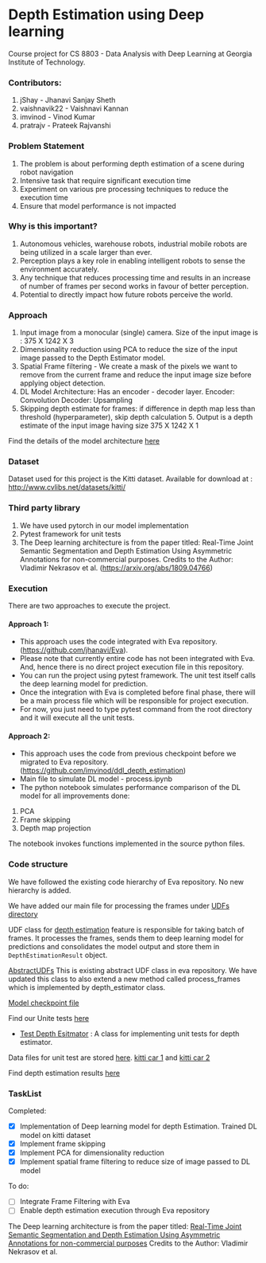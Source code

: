# **Depth Estimation using Deep learning**

Course project for CS 8803 - Data Analysis with Deep Learning at Georgia Institute of Technology.

### Contributors:

  1. jShay - Jhanavi Sanjay Sheth
  2. vaishnavik22 - Vaishnavi Kannan
  3. imvinod - Vinod Kumar
  4. pratrajv - Prateek Rajvanshi

### Problem Statement
1. The problem is about performing depth estimation of a scene during robot navigation
2. Intensive task that require significant execution time
3. Experiment on various pre processing techniques to reduce the execution time
4. Ensure that model performance is not impacted


### Why is this important?

1. Autonomous vehicles, warehouse robots, industrial mobile robots are being utilized in a scale larger than ever.
2. Perception plays a key role in enabling intelligent robots to sense the environment accurately.
3. Any technique that reduces processing time and results in an increase of number of frames per second works in favour of better perception.
4. Potential to directly impact how future robots perceive the world.

### Approach

1. Input image from a monocular (single) camera. Size of the input image is : 375 X 1242 X 3
2. Dimensionality reduction using PCA to reduce the size of the input image passed to the Depth Estimator model.
3. Spatial Frame filtering - We create a mask of the pixels we want to remove from the current frame and reduce the input image size before applying object detection.
4. DL Model Architecture: Has an encoder - decoder layer.
          Encoder: Convolution
          Decoder: Upsampling
5. Skipping depth estimate for frames: if difference in depth map less than threshold (hyperparameter), skip depth calculation 5. Output is a depth estimate of the input image having size 375 X 1242 X 1

Find the details of the model architecture [here](https://arxiv.org/abs/1809.04766)

### Dataset

Dataset used for this project is the Kitti dataset. Available for download at : http://www.cvlibs.net/datasets/kitti/

### Third party library
1. We have used pytorch in our model implementation
2. Pytest framework for unit tests
3. The Deep learning architecture is from the paper titled: Real-Time Joint Semantic Segmentation and Depth Estimation Using Asymmetric Annotations for non-commercial purposes.
Credits to the Author: Vladimir Nekrasov et al. (https://arxiv.org/abs/1809.04766)

### Execution
There are two approaches to execute the project.

#### Approach 1:
* This approach uses the code integrated with Eva repository. (https://github.com/jhanavi/Eva).
* Please note that currently entire code has not been integrated with Eva. And, hence there is no direct project execution file in this repository.
* You can run the project using pytest framework. The unit test itself calls the deep learning model for prediction.
* Once the integration with Eva is completed before final phase, there will be a main process file which will be responsible for project execution.
* For now, you just need to type pytest command from the root directory and it will execute all the unit tests.


#### Approach 2:
* This approach uses the code from previous checkpoint before we migrated to Eva repository. (https://github.com/imvinod/ddl_depth_estimation)
* Main file to simulate DL model - process.ipynb
* The python notebook simulates performance comparison of the DL model for all improvements done:
1. PCA
2. Frame skipping
3. Depth map projection

The notebook invokes functions implemented in the source python files.


### Code structure

We have followed the existing code hierarchy of Eva repository. No new hierarchy is added.

We have added our main file for processing the frames under [UDFs directory](./src/udfs)

UDF class for [depth estimation](./src/udfs/depth_estimator.py) feature is responsible for taking batch of frames. It processes the frames, sends them to deep learning model for predictions and consolidates the model output and store them in `DepthEstimationResult` object.

[AbstractUDFs](./src/udfs/abstract_udfs.py)
This is existing abstract UDF class in eva repository.
We have updated this class to also extend a new method called process_frames which is implemented by depth_estimator class.


[Model checkpoint file](./src/udfs/ExpKITTI_joint.ckpt) 

Find our Unite tests [here](./test/udfs)
-  [Test Depth Esitmator](./test/udfs/test_depth_estimator.py) : A class for implementing unit tests for depth estimator.


Data files for unit test are stored [here](./test/udfs/data). [kitti car 1](./test/udfs/data/kitti_car_1.png) and [kitti car 2](./test/udfs/data/kitti_car_2.png)

Find depth estimation results [here](./src/depth_estimation_result.py)


### TaskList

Completed:
* [x] Implementation of Deep learning model for depth Estimation. Trained DL model on kitti dataset
* [x] Implement frame skipping
* [x] Implement PCA for dimensionality reduction
* [x] Implement spatial frame filtering to reduce size of image passed to DL model

To do:
* [ ] Integrate Frame Filtering with Eva
* [ ] Enable depth estimation execution through Eva repository

The Deep learning architecture is from the paper titled: [Real-Time Joint Semantic Segmentation and Depth Estimation Using Asymmetric Annotations for non-commercial purposes](https://arxiv.org/abs/1809.04766)
Credits to the Author: Vladimir Nekrasov et al.
